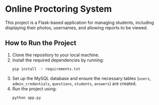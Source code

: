 # Online Proctoring System

This project is a Flask-based application for managing students, including displaying their photos, usernames, and allowing reports to be viewed.

## How to Run the Project

1. Clone the repository to your local machine.
2. Install the required dependencies by running:
   ```bash
   pip install -r requirements.txt
   ```
3. Set up the MySQL database and ensure the necessary tables (`users`, `admin_credentials`, `questions`, `students`, `answers`) are created.
4. Run the project using:
   ```bash
   python app.py
   ```

